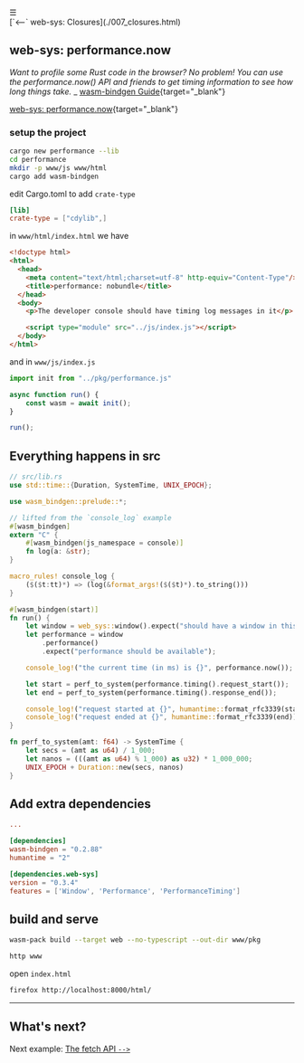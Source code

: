 <div class="navbar"><a class="openbtn" onclick="openNav()">&#9776;</a></div>
<main>
[`<--` web-sys: Closures](./007_closures.html)

## web-sys: performance.now

*Want to profile some Rust code in the browser? No problem! You can use the performance.now() API and friends to get timing information to see how long things take.*
_ [wasm-bindgen Guide](https://rustwasm.github.io/wasm-bindgen/examples/performance.html){target="_blank"}

[web-sys: performance.now](https://github.com/rustwasm/wasm-bindgen/tree/main/examples/performance){target="_blank"}

### setup the project

```sh
cargo new performance --lib
cd performance
mkdir -p www/js www/html
cargo add wasm-bindgen
```

edit Cargo.toml to add `crate-type`

```toml
[lib]
crate-type = ["cdylib",]
```


in `www/html/index.html` we have

```html
<!doctype html>
<html>
  <head>
    <meta content="text/html;charset=utf-8" http-equiv="Content-Type"/>
    <title>performance: nobundle</title>
  </head>
  <body>
    <p>The developer console should have timing log messages in it</p>

    <script type="module" src="../js/index.js"></script>
  </body>
</html>
```

and in `www/js/index.js`

```js
import init from "../pkg/performance.js"

async function run() {
    const wasm = await init();
}

run();
```




## Everything happens in src

```rust
// src/lib.rs
use std::time::{Duration, SystemTime, UNIX_EPOCH};

use wasm_bindgen::prelude::*;

// lifted from the `console_log` example
#[wasm_bindgen]
extern "C" {
    #[wasm_bindgen(js_namespace = console)]
    fn log(a: &str);
}

macro_rules! console_log {
    ($($t:tt)*) => (log(&format_args!($($t)*).to_string()))
}

#[wasm_bindgen(start)]
fn run() {
    let window = web_sys::window().expect("should have a window in this context");
    let performance = window
        .performance()
        .expect("performance should be available");

    console_log!("the current time (in ms) is {}", performance.now());

    let start = perf_to_system(performance.timing().request_start());
    let end = perf_to_system(performance.timing().response_end());

    console_log!("request started at {}", humantime::format_rfc3339(start));
    console_log!("request ended at {}", humantime::format_rfc3339(end));
}

fn perf_to_system(amt: f64) -> SystemTime {
    let secs = (amt as u64) / 1_000;
    let nanos = (((amt as u64) % 1_000) as u32) * 1_000_000;
    UNIX_EPOCH + Duration::new(secs, nanos)
}
```

## Add extra dependencies

```toml
...

[dependencies]
wasm-bindgen = "0.2.88"
humantime = "2"

[dependencies.web-sys]
version = "0.3.4"
features = ['Window', 'Performance', 'PerformanceTiming']
```

## build and serve

```sh
wasm-pack build --target web --no-typescript --out-dir www/pkg

http www
```

open `index.html`

```sh
firefox http://localhost:8000/html/
```
---

## What's next?

Next example: [The fetch API `-->`](./009_fetch.html)

</main>
<script src="https://lerina.github.io/js/toc.js"></script>
<script>
let anchor= document.createElement('a');
anchor.href="javascript:closeNav()"; //void(0)"; //anchor[0].onclick = closeNav();
anchor.className = "closebtn";  
anchor.innerHTML="&times;";
document.getElementById("TOC").prepend(anchor);

let navCrumbs= document.createElement('div');
navCrumbs.className = "hover-nav";
navCrumbs.innerHTML = `
<div class="hover-nav">
<ul>
<li><a href="../../../../index.html">⇦ home</a></li>
<li><a href="../index.html">hello_world</a></li>
</ul>
</div>`;
document.getElementById("TOC").prepend(navCrumbs); 
</script>


